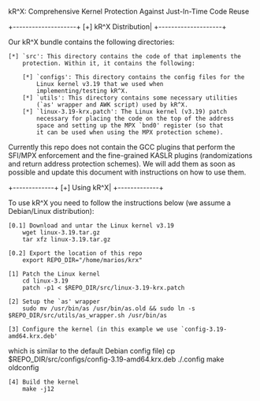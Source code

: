 kR^X: Comprehensive Kernel Protection Against Just-In-Time Code Reuse

+--------------------+
[+] kR^X Distribution|
+--------------------+

Our kR^X bundle contains the following directories:

	[*] `src': This directory contains the code of that implements the
		protection. Within it, it contains the following:

		[*] `configs': This directory contains the config files for the
			Linux kernel v3.19 that we used when 
			implementing/testing kR^X.
		[*] `utils': This directory contains some necessary utilities
			(`as' wrapper and AWK script) used by kR^X.
		[*] `linux-3.19-krx.patch': The Linux kernel (v3.19) patch
			necessary for placing the code on the top of the address
			space and setting up the MPX `bnd0' register (so that
			it can be used when using the MPX protection scheme).

Currently this repo does not contain the GCC plugins that perform the SFI/MPX
enforcement and the fine-grained KASLR plugins (randomizations and return
address protection schemes). We will add them as soon as possible and update
this document with instructions on how to use them.

+-------------+
[+] Using kR^X|
+-------------+

To use kR^X you need to follow the instructions below (we assume a Debian/Linux
distribution):

	[0.1] Download and untar the Linux kernel v3.19
		wget linux-3.19.tar.gz
		tar xfz linux-3.19.tar.gz
	
	[0.2] Export the location of this repo
		export REPO_DIR="/home/marios/krx"

	[1] Patch the Linux kernel
		cd linux-3.19
		patch -p1 < $REPO_DIR/src/linux-3.19-krx.patch

	[2] Setup the `as' wrapper
		sudo mv /usr/bin/as /usr/bin/as.old && sudo ln -s $REPO_DIR/src/utils/as_wrapper.sh /usr/bin/as
	
	[3] Configure the kernel (in this example we use `config-3.19-amd64.krx.deb'
which is similar to the default Debian config file)
		cp $REPO_DIR/src/configs/config-3.19-amd64.krx.deb ./.config
		make oldconfig
	
	[4] Build the kernel
		make -j12
